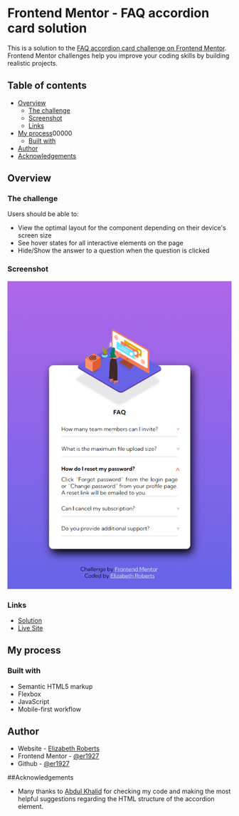 # Frontend Mentor - FAQ accordion card solution

This is a solution to the [FAQ accordion card challenge on Frontend Mentor](https://www.frontendmentor.io/challenges/faq-accordion-card-XlyjD0Oam). Frontend Mentor challenges help you improve your coding skills by building realistic projects. 

## Table of contents

- [Overview](#overview)
  - [The challenge](#the-challenge)
  - [Screenshot](#screenshot)
  - [Links](#links)
- [My process](#my-process)00000
  - [Built with](#built-with)
- [Author](#author)
- [Acknowledgements](#acknoledgements)


## Overview

### The challenge

Users should be able to:

- View the optimal layout for the component depending on their device's screen size
- See hover states for all interactive elements on the page
- Hide/Show the answer to a question when the question is clicked

### Screenshot

![](./screenshot.png)


### Links

- [Solution](https://github.com/er1927/faq-accordion-card)
- [Live Site](https://faq-accordion-card-mu-jet.vercel.app/)

## My process

### Built with

- Semantic HTML5 markup
- Flexbox
- JavaScript
- Mobile-first workflow


## Author

- Website - [Elizabeth Roberts](https://er1927.github.io/personal-portfolio/)
- Frontend Mentor - [@er1927 ](https://www.frontendmentor.io/profile/er1927)
- Github - [@er1927](https://github.com/er1927)

##Acknowledgements

- Many thanks to [Abdul Khalid](https://www.linkedin.com/in/0xabdulkhalid/) for checking my code and making the most helpful suggestions regarding the HTML structure of the accordion element.

